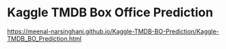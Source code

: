 # Kaggle TMDB Box Office Prediction
https://meenal-narsinghani.github.io/Kaggle-TMDB-BO-Prediction/Kaggle-TMDB_BO_Prediction.html

